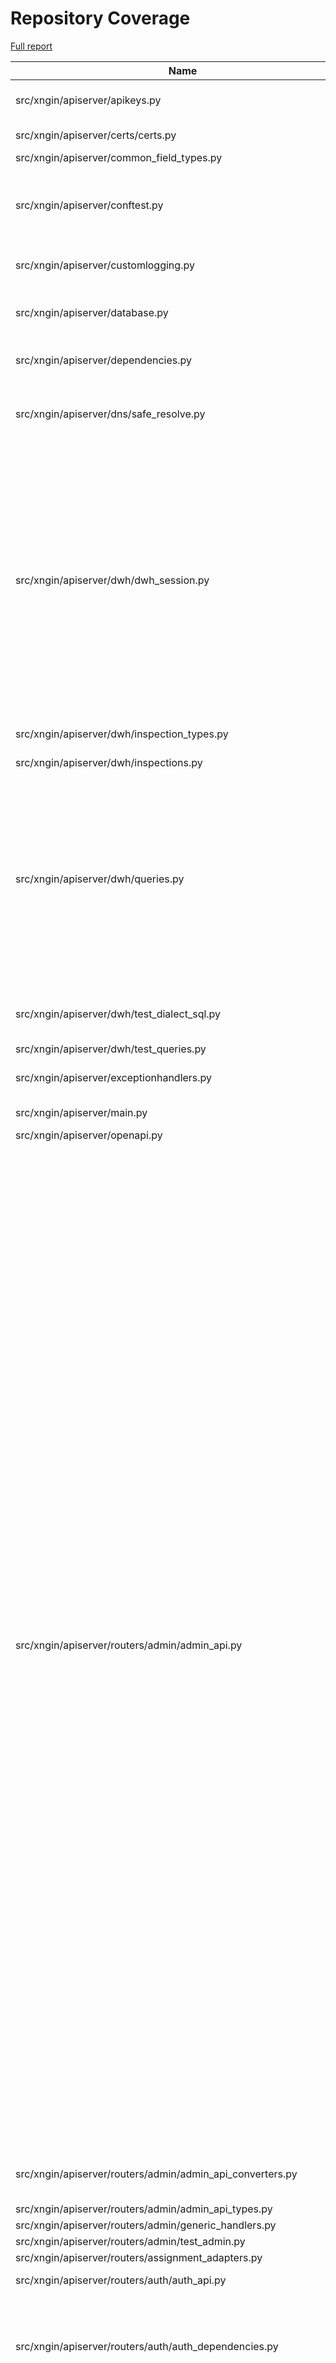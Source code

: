 # Repository Coverage

[Full report](https://htmlpreview.github.io/?https://github.com/agency-fund/evidential-be/blob/python-coverage-comment-action-data/htmlcov/index.html)

| Name                                                                 |    Stmts |     Miss |   Cover |   Missing |
|--------------------------------------------------------------------- | -------: | -------: | ------: | --------: |
| src/xngin/apiserver/apikeys.py                                       |       39 |        8 |     79% |35, 37-41, 70-73 |
| src/xngin/apiserver/certs/certs.py                                   |       16 |        9 |     44% |19-23, 37-44 |
| src/xngin/apiserver/common\_field\_types.py                          |       12 |        1 |     92% |        13 |
| src/xngin/apiserver/conftest.py                                      |      185 |        8 |     96% |73, 95-97, 107, 156, 158, 162 |
| src/xngin/apiserver/customlogging.py                                 |       54 |        5 |     91% |35-36, 41, 56-57 |
| src/xngin/apiserver/database.py                                      |       61 |       16 |     74% |28, 38, 55, 61, 68, 89-101 |
| src/xngin/apiserver/dependencies.py                                  |       27 |        9 |     67% |22, 49, 52-56, 61-63 |
| src/xngin/apiserver/dns/safe\_resolve.py                             |       44 |        9 |     80% |28-29, 33-34, 47, 69, 72, 77-78 |
| src/xngin/apiserver/dwh/dwh\_session.py                              |      179 |       77 |     57% |37, 43, 71-78, 81, 144, 150, 161-168, 175-232, 254-256, 271, 324-329, 332, 334-340, 358, 392-399, 407 |
| src/xngin/apiserver/dwh/inspection\_types.py                         |       61 |        5 |     92% |27, 45, 67, 78, 84 |
| src/xngin/apiserver/dwh/inspections.py                               |       28 |        1 |     96% |        63 |
| src/xngin/apiserver/dwh/queries.py                                   |      171 |       33 |     81% |117-157, 169, 176, 216, 246-248, 294, 315, 332-333, 342, 344, 347-348, 357-358 |
| src/xngin/apiserver/dwh/test\_dialect\_sql.py                        |       77 |        6 |     92% |591, 603, 606-609 |
| src/xngin/apiserver/dwh/test\_queries.py                             |      224 |        1 |     99% |       210 |
| src/xngin/apiserver/exceptionhandlers.py                             |       49 |        9 |     82% |31, 35, 43, 51-56, 70 |
| src/xngin/apiserver/main.py                                          |       33 |        6 |     82% | 20-38, 66 |
| src/xngin/apiserver/openapi.py                                       |       20 |        9 |     55% |     19-67 |
| src/xngin/apiserver/routers/admin/admin\_api.py                      |      496 |      236 |     52% |168, 231-234, 261-264, 289-292, 306-310, 323-325, 348, 370, 381, 396-409, 429-439, 471-486, 504-519, 554-566, 570-583, 603-619, 665-671, 688-696, 725-736, 761-771, 782-801, 812-813, 832-839, 845-851, 871-882, 899, 949-959, 975-1061, 1073, 1088-1109, 1134-1140, 1194-1199, 1252-1261, 1286-1315, 1368, 1395-1396, 1410-1411, 1422, 1436-1445, 1456-1462, 1479-1486, 1521-1541, 1580-1606, 1617-1621 |
| src/xngin/apiserver/routers/admin/admin\_api\_converters.py          |       41 |        6 |     85% |27, 71-72, 82, 108-109 |
| src/xngin/apiserver/routers/admin/admin\_api\_types.py               |      178 |        2 |     99% |    33, 35 |
| src/xngin/apiserver/routers/admin/generic\_handlers.py               |       24 |       14 |     42% |     42-60 |
| src/xngin/apiserver/routers/admin/test\_admin.py                     |      773 |        1 |     99% |       326 |
| src/xngin/apiserver/routers/assignment\_adapters.py                  |       44 |        1 |     98% |       149 |
| src/xngin/apiserver/routers/auth/auth\_api.py                        |       35 |       12 |     66% |29-32, 59-80 |
| src/xngin/apiserver/routers/auth/auth\_dependencies.py               |       96 |       47 |     51% |52, 65-71, 78-105, 123, 130-169, 200-202 |
| src/xngin/apiserver/routers/common\_api\_types.py                    |      352 |       25 |     93% |107, 133, 135, 272, 346, 348, 350, 369, 585-587, 624, 813, 822, 825-826, 836, 838, 848, 850, 1052, 1219, 1221-1223 |
| src/xngin/apiserver/routers/common\_enums.py                         |      167 |       39 |     77% |71, 73, 85, 87, 96-105, 110, 132-149, 160-164, 205, 244-247, 256, 277-278, 282, 314 |
| src/xngin/apiserver/routers/experiments/dependencies.py              |       18 |        3 |     83% |     49-55 |
| src/xngin/apiserver/routers/experiments/experiments\_api.py          |       87 |       37 |     57% |98, 107-120, 142, 155, 182, 193, 207, 238-245, 283-339, 357-367 |
| src/xngin/apiserver/routers/experiments/experiments\_common.py       |      316 |       46 |     85% |64, 69, 93, 107, 114, 147-148, 168, 186, 202-211, 235, 246, 319, 333, 369, 400-416, 531, 585-587, 658-659, 702, 706, 709-714, 773-774, 777, 807, 825, 833, 843, 847, 889-890, 896-898 |
| src/xngin/apiserver/routers/experiments/test\_experiments\_common.py |      466 |        6 |     99% |143-144, 544-546, 1124 |
| src/xngin/apiserver/routers/healthchecks\_api.py                     |       16 |        2 |     88% |     26-27 |
| src/xngin/apiserver/routers/test\_common\_api\_types.py              |       41 |        1 |     98% |        74 |
| src/xngin/apiserver/settings.py                                      |      171 |       28 |     84% |99, 119, 126, 132, 177-178, 238, 243, 246-251, 301-305, 324, 346, 357, 359, 369, 372, 389, 411, 426 |
| src/xngin/apiserver/sqla/tables.py                                   |      245 |        7 |     97% |49, 126-128, 256, 290-291 |
| src/xngin/apiserver/storage/storage\_format\_converters.py           |      100 |       13 |     87% |58, 75, 89-90, 109, 167, 170, 202, 284, 357-360, 371 |
| src/xngin/apiserver/testing/assertions.py                            |       14 |        5 |     64% | 14-17, 23 |
| src/xngin/apiserver/testing/xurl.py                                  |       29 |        1 |     97% |        37 |
| src/xngin/cli/main.py                                                |      336 |      197 |     41% |83-99, 115-146, 150-154, 164-166, 253, 256, 261, 273-274, 283, 291-309, 312-348, 350-353, 371-376, 381-382, 411-412, 425-433, 439-445, 451-454, 461-469, 494-499, 514-522, 535-543, 547-550, 590-666, 682-686, 697-698, 706-708, 712 |
| src/xngin/db\_extensions/custom\_functions.py                        |       39 |        3 |     92% |47, 66, 79 |
| src/xngin/db\_extensions/test\_custom\_functions.py                  |       48 |       12 |     75% |59-68, 73-82 |
| src/xngin/events/common.py                                           |        7 |        2 |     71% |    14, 21 |
| src/xngin/events/experiment\_created.py                              |       14 |        4 |     71% | 18, 21-25 |
| src/xngin/events/webhook\_sent.py                                    |       15 |        5 |     67% |     18-23 |
| src/xngin/stats/assignment.py                                        |       46 |        1 |     98% |       113 |
| src/xngin/stats/balance.py                                           |       62 |        3 |     95% |106, 134, 137 |
| src/xngin/stats/bandit\_sampling.py                                  |       73 |        7 |     90% |158, 182, 187, 210, 234, 236, 268 |
| src/xngin/stats/power.py                                             |       65 |        5 |     92% |45, 84, 141-151 |
| src/xngin/xsecrets/gcp\_kms\_provider.py                             |       71 |       26 |     63% |62-77, 84-85, 102-103, 106, 110-118, 122-129 |
| src/xngin/xsecrets/provider.py                                       |       19 |        1 |     95% |        46 |
| src/xngin/xsecrets/secretservice.py                                  |       61 |        4 |     93% |42-43, 101, 123 |
| src/xngin/xsecrets/test\_gcp\_kms\_provider.py                       |      103 |       26 |     75% |40-42, 170-175, 182-189, 195-199, 206, 213-224 |
| src/xngin/xsecrets/test\_nacl\_provider.py                           |       67 |        1 |     99% |        24 |
|                                                            **TOTAL** | **7181** | **1041** | **86%** |           |

53 files skipped due to complete coverage.


## Setup coverage badge

Below are examples of the badges you can use in your main branch `README` file.

### Direct image

[![Coverage badge](https://raw.githubusercontent.com/agency-fund/evidential-be/python-coverage-comment-action-data/badge.svg)](https://htmlpreview.github.io/?https://github.com/agency-fund/evidential-be/blob/python-coverage-comment-action-data/htmlcov/index.html)

This is the one to use if your repository is private or if you don't want to customize anything.

### [Shields.io](https://shields.io) Json Endpoint

[![Coverage badge](https://img.shields.io/endpoint?url=https://raw.githubusercontent.com/agency-fund/evidential-be/python-coverage-comment-action-data/endpoint.json)](https://htmlpreview.github.io/?https://github.com/agency-fund/evidential-be/blob/python-coverage-comment-action-data/htmlcov/index.html)

Using this one will allow you to [customize](https://shields.io/endpoint) the look of your badge.
It won't work with private repositories. It won't be refreshed more than once per five minutes.

### [Shields.io](https://shields.io) Dynamic Badge

[![Coverage badge](https://img.shields.io/badge/dynamic/json?color=brightgreen&label=coverage&query=%24.message&url=https%3A%2F%2Fraw.githubusercontent.com%2Fagency-fund%2Fevidential-be%2Fpython-coverage-comment-action-data%2Fendpoint.json)](https://htmlpreview.github.io/?https://github.com/agency-fund/evidential-be/blob/python-coverage-comment-action-data/htmlcov/index.html)

This one will always be the same color. It won't work for private repos. I'm not even sure why we included it.

## What is that?

This branch is part of the
[python-coverage-comment-action](https://github.com/marketplace/actions/python-coverage-comment)
GitHub Action. All the files in this branch are automatically generated and may be
overwritten at any moment.